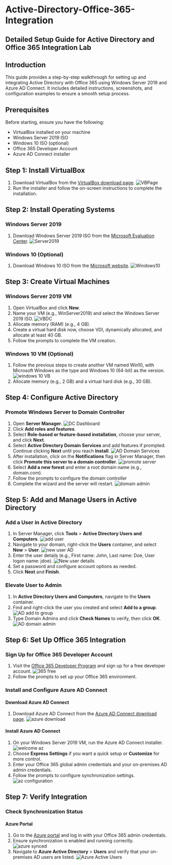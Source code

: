 # Active-Directory-Office-365-Integration
## Detailed Setup Guide for Active Directory and Office 365 Integration Lab

## Introduction
This guide provides a step-by-step walkthrough for setting up and integrating Active Directory with Office 365 using Windows Server 2019 and Azure AD Connect. It includes detailed instructions, screenshots, and configuration examples to ensure a smooth setup process.

## Prerequisites
Before starting, ensure you have the following:
- VirtualBox installed on your machine
- Windows Server 2019 ISO
- Windows 10 ISO (optional)
- Office 365 Developer Account
- Azure AD Connect installer

## Step 1: Install VirtualBox
1. Download VirtualBox from the [VirtualBox download page](https://www.virtualbox.org/wiki/Downloads).
![VBPage](https://github.com/user-attachments/assets/226da852-f49c-4ba1-a8c0-687294a7c216)
2. Run the installer and follow the on-screen instructions to complete the installation.

## Step 2: Install Operating Systems
### Windows Server 2019
1. Download Windows Server 2019 ISO from the [Microsoft Evaluation Center](https://www.microsoft.com/en-us/evalcenter/evaluate-windows-server-2019).
![Server2019](https://github.com/user-attachments/assets/6298934a-9962-4912-ae24-c9a264bb5744)

### Windows 10 (Optional)
1. Download Windows 10 ISO from the [Microsoft website](https://www.microsoft.com/en-us/software-download/windows10ISO).
![Windows10](https://github.com/user-attachments/assets/95d05052-1ffe-4027-9ea5-c405e31eb83c)

## Step 3: Create Virtual Machines
### Windows Server 2019 VM
1. Open VirtualBox and click **New**.
2. Name your VM (e.g., WinServer2019) and select the Windows Server 2019 ISO.
![VBDC](https://github.com/user-attachments/assets/9c58296c-9d0d-49ff-a090-6d49a8f4e558)
3. Allocate memory (RAM) (e.g., 4 GB).
4. Create a virtual hard disk now, choose VDI, dynamically allocated, and allocate at least 40 GB.
5. Follow the prompts to complete the VM creation.

### Windows 10 VM (Optional)
1. Follow the previous steps to create another VM named Win10, with Microsoft Windows as the type and Windows 10 (64-bit) as the version.
![windows 10 VB](https://github.com/user-attachments/assets/9be3e495-a588-499f-8fa8-c5efba3c9d39)
2. Allocate memory (e.g., 2 GB) and a virtual hard disk (e.g., 30 GB).

## Step 4: Configure Active Directory
### Promote Windows Server to Domain Controller
1. Open **Server Manager**.
![DC Dashboard](https://github.com/user-attachments/assets/b8eee0e2-eb9d-4136-a2c2-c8386df409e4)
2. Click **Add roles and features**.
3. Select **Role-based or feature-based installation**, choose your server, and click **Next**.
4. Select **Active Directory Domain Services** and add features if prompted. Continue clicking **Next** until you reach **Install**.
![AD Domain Services](https://github.com/user-attachments/assets/22f317fa-4c7a-45f4-a015-8aec82fc9216)
5. After installation, click on the **Notifications** flag in Server Manager, then click **Promote this server to a domain controller**.
![promote server](https://github.com/user-attachments/assets/8f5605ba-2f55-41c3-9a0b-5e50adacd4a9)
6. Select **Add a new forest** and enter a root domain name (e.g., domain.com).
7. Follow the prompts to configure the domain controller
8. Complete the wizard and the server will restart.
![domain admin](https://github.com/user-attachments/assets/3c0d548e-8c4b-4e5a-a573-6d503bd37553)

## Step 5: Add and Manage Users in Active Directory
### Add a User in Active Directory
1. In Server Manager, click **Tools** > **Active Directory Users and Computers**.
![add user](https://github.com/user-attachments/assets/68fc67b1-5412-4ad4-bf06-543a630cb1fa)
2. Navigate to your domain, right-click the **Users** container, and select **New** > **User**.
![new user AD](https://github.com/user-attachments/assets/d11d18c3-e5e6-45f8-9bd1-df9e7f01f128)
3. Enter the user details (e.g., First name: John, Last name: Doe, User logon name: jdoe).
![New user details](https://github.com/user-attachments/assets/3d1425bb-93f1-494d-a59a-277ae38997bf)
4. Set a password and configure account options as needed.
5. Click **Next** and **Finish**.

### Elevate User to Admin
1. In **Active Directory Users and Computers**, navigate to the **Users** container.
2. Find and right-click the user you created and select **Add to a group**.
![AD add to group](https://github.com/user-attachments/assets/e5679136-3363-4fc0-807b-77878e1d711e)
3. Type Domain Admins and click **Check Names** to verify, then click **OK**.
![AD domain admin](https://github.com/user-attachments/assets/1424f672-4ba3-4696-b90f-eff1cebd8ca1)

## Step 6: Set Up Office 365 Integration
### Sign Up for Office 365 Developer Account
1. Visit the [Office 365 Developer Program](https://developer.microsoft.com/en-us/office/dev-program) and sign up for a free developer account.
![365 free](https://github.com/user-attachments/assets/09a66d9f-ea4b-4713-8f67-14cd52cc7eca)
2. Follow the prompts to set up your Office 365 environment.

### Install and Configure Azure AD Connect
#### Download Azure AD Connect
1. Download Azure AD Connect from the [Azure AD Connect download page](https://www.microsoft.com/en-us/download/details.aspx?id=47594).
![azure download](https://github.com/user-attachments/assets/5ae76f67-738c-45ad-a050-7b278a1c0ff0)

#### Install Azure AD Connect
1. On your Windows Server 2019 VM, run the Azure AD Connect installer.
![welcome az](https://github.com/user-attachments/assets/3e1b0a59-4bdb-49c8-9b08-fa311e8cda67)
2. Choose **Express Settings** if you want a quick setup or **Customize** for more control.
3. Enter your Office 365 global admin credentials and your on-premises AD admin credentials.
4. Follow the prompts to configure synchronization settings.
![az configuration](https://github.com/user-attachments/assets/06ae68fb-37c7-459c-b564-cfd71b451080)

## Step 7: Verify Integration
### Check Synchronization Status
#### Azure Portal
1. Go to the [Azure portal](https://portal.azure.com) and log in with your Office 365 admin credentials.
2. Ensure synchronization is enabled and running correctly.
![azure synced](https://github.com/user-attachments/assets/70bdbf5f-77b9-4bd5-b089-cf7fb749a5ec)
3. Navigate to **Azure Active Directory** > **Users** and verify that your on-premises AD users are listed.
![Azure Active Users](https://github.com/user-attachments/assets/80416679-b814-44cf-88f3-c1c946d43854)


